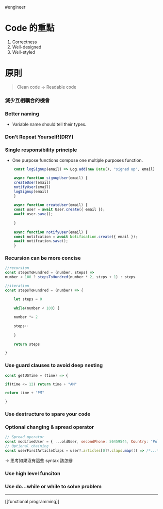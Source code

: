 #engineer 

# Code 的重點
1.  Correctness
2.  Well-designed
3.  Well-styled

# 原則
> Clean code → Readable code
### 減少互相耦合的機會
### Better naming
- Variable name should tell their types.
### Don’t Repeat Yourself!(DRY)
### Single responsibility principle
- One purpose functions compose one multiple purposes function.
```js
	const logSignup(email) => Log.add(new Date(), "signed up", email)

	async function signupUser(email) {
	createUser(email)
	notifyUser(email)
	logSignup(email)
	}
	
	async function createUser(email) {
	const user = await User.create({ email });
	await user.save();
	
	}
	
	async function notifyUser(email) {
	const notifcation = await Notification.create({ email });
	await notifcation.save();
	}
```
### Recursion can be more concise
```js
//recursion
const stepsToHundred = (number, steps) =>
number < 100 ? stepsToHundred(number * 2, steps + 1) : steps

//iteration
const stepsToHundred = (number) => {

	let steps = 0
	
	while(number < 100) {
	
	number *= 2
	
	steps++
	
	}
	
	return steps

}
```
### Use guard clauses to avoid deep nesting
```js
const getUSTime = (time) => {

if(time <= 12) return time + "AM"

return time + "PM"

}
```
### Use destructure to spare your code
### Optional changing & spread operator
```js
// Spread operator
const modifiedUser = { ...oldUser, secondPhone: 56459544, Country: "Poland" }
// Optional chaining
const userFirstArticleClaps = user?.articles[0]?.claps.map(() => /*...*/) 
```
-> 思考如果沒有這些 syntax 該怎辦
### Use high level funciton
### Use do...while or while to solve problem
---

[[functional programming]]
